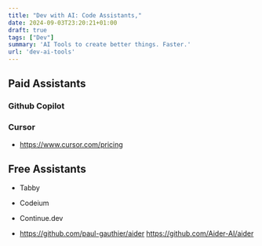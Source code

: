 ```yaml
---
title: "Dev with AI: Code Assistants,"
date: 2024-09-03T23:20:21+01:00
draft: true
tags: ["Dev"]
summary: 'AI Tools to create better things. Faster.'
url: 'dev-ai-tools'
---
```




## Paid Assistants

### Github Copilot

### Cursor

* https://www.cursor.com/pricing


## Free Assistants

* Tabby
* Codeium
* Continue.dev

* https://github.com/paul-gauthier/aider
https://github.com/Aider-AI/aider